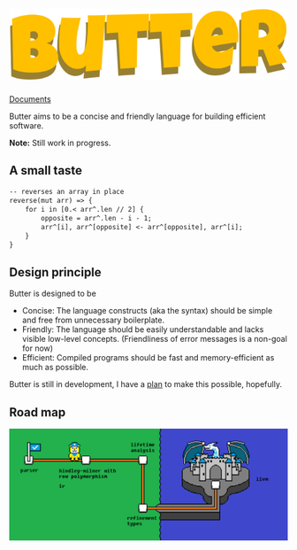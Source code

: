 # ![Butter](butter_text_only.svg)

[Documents](doc/README.md)

Butter aims to be a concise and friendly language for building efficient software.

**Note:** Still work in progress.

## A small taste

```butter
-- reverses an array in place
reverse(mut arr) => {
    for i in [0.< arr^.len // 2] {
        opposite = arr^.len - i - 1;
        arr^[i], arr^[opposite] <- arr^[opposite], arr^[i];
    }
}
```

## Design principle

Butter is designed to be

- Concise: The language constructs (aka the syntax) should be simple and free from unnecessary boilerplate.
- Friendly: The language should be easily understandable and lacks visible low-level concepts. (Friendliness of error messages is a non-goal for now)
- Efficient: Compiled programs should be fast and memory-efficient as much as possible.

Butter is still in development, I have a [plan](./doc/plan.md) to make this possible, hopefully.

## Road map

[![Road map](./roadmap.png "click for more details")](https://github.com/neverRare/butter/projects/1)
